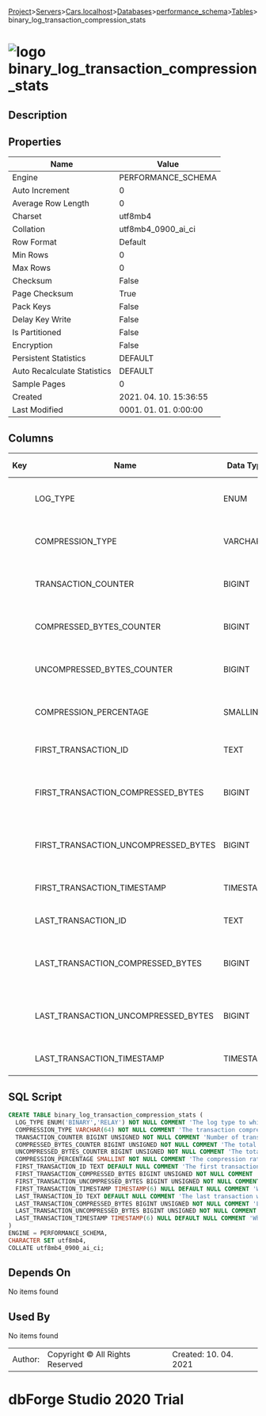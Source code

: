 [Project](../../../../../startpage.md)>[Servers](../../../../Servers.md)>[Cars.localhost](../../../Cars.localhost.md)>[Databases](../../Databases.md)>[performance_schema](../performance_schema.md)>[Tables](Tables.md)>binary_log_transaction_compression_stats


# ![logo](../../../../../Images/table64.svg) binary_log_transaction_compression_stats

## <a name="#Description"></a>Description
> 
## <a name="#Properties"></a>Properties
|Name|Value|
|---|---|
|Engine|PERFORMANCE_SCHEMA|
|Auto Increment|0|
|Average Row Length|0|
|Charset|utf8mb4|
|Collation|utf8mb4_0900_ai_ci|
|Row Format|Default|
|Min Rows|0|
|Max Rows|0|
|Checksum|False|
|Page Checksum|True|
|Pack Keys|False|
|Delay Key Write|False|
|Is Partitioned|False|
|Encryption|False|
|Persistent Statistics|DEFAULT|
|Auto Recalculate Statistics|DEFAULT|
|Sample Pages|0|
|Created|2021. 04. 10. 15:36:55|
|Last Modified|0001. 01. 01. 0:00:00|


## <a name="#Columns"></a>Columns
|Key|Name|Data Type|Length|Precision|Scale|Unsigned|Zerofill|Binary|Not Null|Auto Increment|Default|Virtual|Description|
|:---:|---|---|---|---|---|---|---|---|---|---|---|---|---|
||LOG_TYPE|ENUM|0|||False|False|False|True|False||False|The log type to which the transactions were written.|
||COMPRESSION_TYPE|VARCHAR|64|||False|False|False|True|False||False|The transaction compression algorithm used.|
||TRANSACTION_COUNTER|BIGINT||20||True|False|False|True|False||False|Number of transactions written to the log|
||COMPRESSED_BYTES_COUNTER|BIGINT||20||True|False|False|True|False||False|The total number of bytes compressed.|
||UNCOMPRESSED_BYTES_COUNTER|BIGINT||20||True|False|False|True|False||False|The total number of bytes uncompressed.|
||COMPRESSION_PERCENTAGE|SMALLINT||6||False|False|False|True|False||False|The compression ratio as a percentage.|
||FIRST_TRANSACTION_ID|TEXT||||False|False|False|False|False||False|The first transaction written.|
||FIRST_TRANSACTION_COMPRESSED_BYTES|BIGINT||20||True|False|False|True|False||False|First transaction written compressed bytes.|
||FIRST_TRANSACTION_UNCOMPRESSED_BYTES|BIGINT||20||True|False|False|True|False||False|First transaction written uncompressed bytes.|
||FIRST_TRANSACTION_TIMESTAMP|TIMESTAMP|0|6||False|False|False|False|False|NULL|False|When the first transaction was written.|
||LAST_TRANSACTION_ID|TEXT||||False|False|False|False|False||False|The last transaction written.|
||LAST_TRANSACTION_COMPRESSED_BYTES|BIGINT||20||True|False|False|True|False||False|Last transaction written compressed bytes.|
||LAST_TRANSACTION_UNCOMPRESSED_BYTES|BIGINT||20||True|False|False|True|False||False|Last transaction written uncompressed bytes.|
||LAST_TRANSACTION_TIMESTAMP|TIMESTAMP|0|6||False|False|False|False|False|NULL|False|When the last transaction was written.|

## <a name="#SqlScript"></a>SQL Script
```SQL
CREATE TABLE binary_log_transaction_compression_stats (
  LOG_TYPE ENUM('BINARY','RELAY') NOT NULL COMMENT 'The log type to which the transactions were written.',
  COMPRESSION_TYPE VARCHAR(64) NOT NULL COMMENT 'The transaction compression algorithm used.',
  TRANSACTION_COUNTER BIGINT UNSIGNED NOT NULL COMMENT 'Number of transactions written to the log',
  COMPRESSED_BYTES_COUNTER BIGINT UNSIGNED NOT NULL COMMENT 'The total number of bytes compressed.',
  UNCOMPRESSED_BYTES_COUNTER BIGINT UNSIGNED NOT NULL COMMENT 'The total number of bytes uncompressed.',
  COMPRESSION_PERCENTAGE SMALLINT NOT NULL COMMENT 'The compression ratio as a percentage.',
  FIRST_TRANSACTION_ID TEXT DEFAULT NULL COMMENT 'The first transaction written.',
  FIRST_TRANSACTION_COMPRESSED_BYTES BIGINT UNSIGNED NOT NULL COMMENT 'First transaction written compressed bytes.',
  FIRST_TRANSACTION_UNCOMPRESSED_BYTES BIGINT UNSIGNED NOT NULL COMMENT 'First transaction written uncompressed bytes.',
  FIRST_TRANSACTION_TIMESTAMP TIMESTAMP(6) NULL DEFAULT NULL COMMENT 'When the first transaction was written.',
  LAST_TRANSACTION_ID TEXT DEFAULT NULL COMMENT 'The last transaction written.',
  LAST_TRANSACTION_COMPRESSED_BYTES BIGINT UNSIGNED NOT NULL COMMENT 'Last transaction written compressed bytes.',
  LAST_TRANSACTION_UNCOMPRESSED_BYTES BIGINT UNSIGNED NOT NULL COMMENT 'Last transaction written uncompressed bytes.',
  LAST_TRANSACTION_TIMESTAMP TIMESTAMP(6) NULL DEFAULT NULL COMMENT 'When the last transaction was written.'
)
ENGINE = PERFORMANCE_SCHEMA,
CHARACTER SET utf8mb4,
COLLATE utf8mb4_0900_ai_ci;
```

## <a name="#DependsOn"></a>Depends On
No items found

## <a name="#UsedBy"></a>Used By
No items found

||||
|---|---|---|
|Author: |Copyright © All Rights Reserved|Created: 10. 04. 2021|
# dbForge Studio 2020 Trial